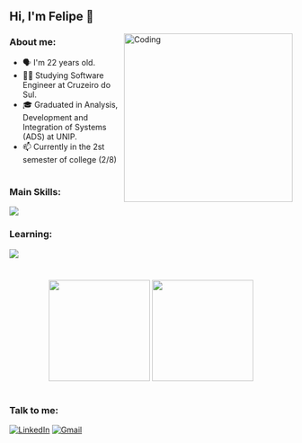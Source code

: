 ## Hi, I'm Felipe 👋

<img align="right" alt="Coding" width="300" src="https://i.giphy.com/media/v1.Y2lkPTc5MGI3NjExcDh3dWVxcGc4cTdzaTE5c2w0eG1wcm1sZTFyczg5c2VlMnJycmNnayZlcD12MV9pbnRlcm5hbF9naWZfYnlfaWQmY3Q9Zw/IwAZ6dvvvaTtdI8SD5/giphy.gif">

### About me:
- 🗣️ I'm 22 years old.
- 🧑‍🏫 Studying Software Engineer at Cruzeiro do Sul.
- 🎓 Graduated in Analysis, Development and Integration of Systems (ADS) at UNIP.
- 📫 Currently in the 2st semester of college (2/8)

#

### Main Skills:
  <a href="https://skillicons.dev">
    <img src="https://skillicons.dev/icons?i=html,css,js,git,react,tailwind"/>
  </a>

### Learning:
  <a href="https://skillicons.dev">
    <img src="https://skillicons.dev/icons?i=react,typescript"/>
  </a>

#

<div align="center">  
  <img height="180em" src="https://github-readme-stats.vercel.app/api?username=felipesoarws&show_icons=true&theme=react&bg_color=00000000&hide_border=true"/> 
  <img height="180em" src="https://github-readme-stats.vercel.app/api/top-langs/?username=felipesoarws&layout=compact&theme=react&bg_color=00000000&hide_border=true" />
</div>


#

### Talk to me:
[![LinkedIn](https://img.shields.io/badge/LinkedIn-0077B5?style=for-the-badge&logo=linkedin&logoColor=white)](https://www.linkedin.com/in/felipesoarws/)
[![Gmail](https://img.shields.io/badge/Gmail-333333?style=for-the-badge&logo=gmail&logoColor=red)](mailto:felipesoarwz@gmail.com)

